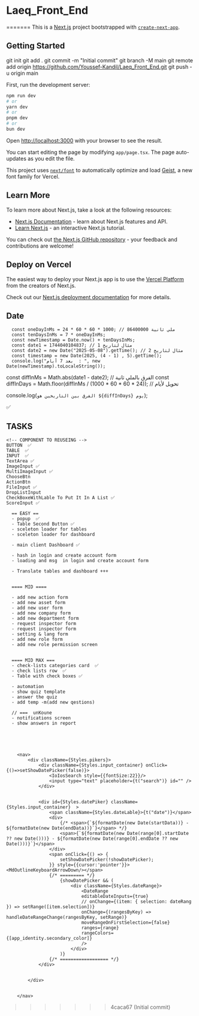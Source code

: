 # Laeq_Front_End
=======
This is a [Next.js](https://nextjs.org) project bootstrapped with [`create-next-app`](https://nextjs.org/docs/app/api-reference/cli/create-next-app).

## Getting Started

git init
git add .
git commit -m "Initial commit"
git branch -M main
git remote add origin https://github.com/Youssef-Kandil/Laeq_Front_End.git
git push -u origin main


First, run the development server:

```bash
npm run dev
# or
yarn dev
# or
pnpm dev
# or
bun dev
```

Open [http://localhost:3000](http://localhost:3000) with your browser to see the result.

You can start editing the page by modifying `app/page.tsx`. The page auto-updates as you edit the file.

This project uses [`next/font`](https://nextjs.org/docs/app/building-your-application/optimizing/fonts) to automatically optimize and load [Geist](https://vercel.com/font), a new font family for Vercel.

## Learn More

To learn more about Next.js, take a look at the following resources:

- [Next.js Documentation](https://nextjs.org/docs) - learn about Next.js features and API.
- [Learn Next.js](https://nextjs.org/learn) - an interactive Next.js tutorial.

You can check out [the Next.js GitHub repository](https://github.com/vercel/next.js) - your feedback and contributions are welcome!

## Deploy on Vercel

The easiest way to deploy your Next.js app is to use the [Vercel Platform](https://vercel.com/new?utm_medium=default-template&filter=next.js&utm_source=create-next-app&utm_campaign=create-next-app-readme) from the creators of Next.js.

Check out our [Next.js deployment documentation](https://nextjs.org/docs/app/building-your-application/deploying) for more details.




## Date
      const oneDayInMs = 24 * 60 * 60 * 1000; // 86400000 ملي ثانية
      const tenDaysInMs = 7 * oneDayInMs;
      const newTimestamp = Date.now() + tenDaysInMs;
      const date1 = 1744040104837; // مثال لتاريخ 1
      const date2 = new Date("2025-05-08").getTime(); // مثال لتاريخ 2
      const timestamp = new Date(2025, (4 - 1) , 5).getTime();
      console.log("بعد 7 أيام  : ", new Date(newTimestamp).toLocaleString());

const diffInMs = Math.abs(date1 - date2); // الفرق بالملي ثانية
const diffInDays = Math.floor(diffInMs / (1000 * 60 * 60 * 24)); // تحويل لأيام

console.log(`الفرق بين التاريخين هو ${diffInDays} يوم`);

✅
## TASKS

    <!-- COMPONENT TO REUSEING -->
    BUTTON  ✅
    TABLE  ✅
    INPUT  ✅
    TextArea ✅
    ImageInput ✅
    MultiImageInput ✅
    ChooseBtn
    ActionBtn
    FileInput ✅
    DropListInput
    CheckBoxeWithLable To Put It In A List ✅
    ScoreInput ✅

      == EASY ==
      - popup  ✅
      - Table Second Button ✅
      - sceleton loader for tables
      - sceleton loader for dashboard 

      - main client Dashboard ✅

      - hash in login and create account form
      - loading and msg  in login and create account form

      - Translate tables and dashboard +++


      ==== MID ====

      - add new action form
      - add new asset form
      - add new user form
      - add new company form
      - add new department form
      - request inspector form
      - request inspector form
      - setting & lang form
      - add new role form
      - add new role permission screen


      ==== MID MAX ===
      - check-lists categories card  ✅
      - check lists row  ✅
      - Table with check boxes ✅
      
      - automation
      - show quiz template
      - answer the quiz
      - add temp -m(add new qestions)

      // ===  unKoune
      - notifications screen
      - show answers in report





        <nav>
            <div className={Styles.pikers}>
                <div className={Styles.input_container} onClick={()=>setShowDatePicker(false)}>
                    <IoIosSearch style={{fontSize:22}}/>
                    <input type="text" placeholder={t("search")} id="" />
                </div>


                <div id={Styles.datePiker} className={Styles.input_container}  >
                    <span className={Styles.dateLable}>{t("date")}</span>
                    <div>
                        {/* <span>{`${formatDate(new Date(startData))} - ${formatDate(new Date(endData))}`}</span> */}
                        <span>{`${formatDate(new Date(range[0].startDate ?? new Date()))} - ${formatDate(new Date(range[0].endDate ?? new Date()))}`}</span>
                    </div>
                    <span onClick={() => {
                        setShowDatePicker(!showDatePicker);
                    }} style={{cursor:'pointer'}}><MdOutlineKeyboardArrowDown/></span>
                    {/* ========= */}
                        {showDatePicker && (
                            <div className={Styles.dateRange}>
                                <DateRange
                                editableDateInputs={true}
                                // onChange={(item: { selection: dateRang }) => setRange([item.selection])}
                                onChange={(rangesByKey) => handleDateRangeChange(rangesByKey, setRange)}
                                moveRangeOnFirstSelection={false}
                                ranges={range}
                                rangeColors={[app_identity.secondary_color]}
                                />
                            </div>
                        )}
                    {/* ================== */}
                </div>


            </div>

            
        </nav>
>>>>>>> 4caca67 (Initial commit)
